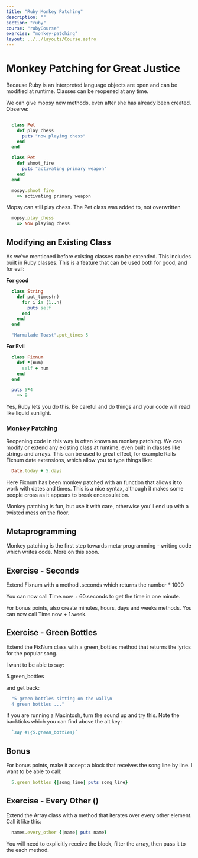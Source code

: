 ```yaml
---
title: "Ruby Monkey Patching"
description: ""
section: "ruby"
course: "rubyCourse"
exercise: "monkey-patching"
layout: ../../layouts/Course.astro
---
```


# Monkey Patching for Great Justice

Because Ruby is an interpreted language objects are open and can be modified at runtime. Classes can be reopened at any time.

We can give mopsy new methods, even after she has already been created. Observe:

```ruby

  class Pet
    def play_chess
      puts "now playing chess"
    end
  end

  class Pet
    def shoot_fire
      puts "activating primary weapon"
    end
  end

  mospy.shoot_fire
    => activating primary weapon
```

Mopsy can still play chess. The Pet class was added to, not overwritten

```ruby
  mopsy.play_chess
    => Now playing chess
```

## Modifying an Existing Class

As we've mentioned before existing classes can be extended. This includes built in Ruby classes. This is a feature that can be used both for good, and for evil:

**For good**

```ruby
  class String
    def put_times(n)
      for i in (1..n)
        puts self
      end
    end
  end

  "Marmalade Toast".put_times 5
```

**For Evil**

```ruby
  class Fixnum
    def *(num)
      self + num
    end
  end

  puts 5*4
    => 9
```

Yes, Ruby lets you do this. Be careful and do things and your code will read like liquid sunlight.

### Monkey Patching

Reopening code in this way is often known as monkey patching. We can modify or extend any existing class at runtime, even built in classes like strings and arrays. This can be used to great effect, for example Rails Fixnum date extensions, which allow you to type things like:

```ruby
  Date.today + 5.days
```

Here Fixnum has been monkey patched with an function that allows it to work with dates and times. This is a nice syntax, although it makes some people cross as it appears to break encapsulation.

Monkey patching is fun, but use it with care, otherwise you'll end up with a twisted mess on the floor.

## Metaprogramming

Monkey patching is the first step towards meta-programming - writing code which writes code. More on this soon.

## Exercise - Seconds

Extend Fixnum with a method .seconds which returns the number \* 1000

You can now call Time.now + 60.seconds to get the time in one minute.

For bonus points, also create minutes, hours, days and weeks methods. You can now call Time.now + 1.week.

## Exercise - Green Bottles

Extend the FixNum class with a green_bottles method that returns the lyrics for the popular song.

I want to be able to say:

5.green_bottles

and get back:

```ruby
  "5 green bottles sitting on the wall\n
  4 green bottles ..."
```

If you are running a Macintosh, turn the sound up and try this. Note the backticks which you can find above the alt key:

```ruby
  `say #\{5.green_bottles}`
```

## Bonus

For bonus points, make it accept a block that receives the song line by line. I want to be able to call:

```ruby
  5.green_bottles {|song_line| puts song_line}
```

## Exercise - Every Other ()

Extend the Array class with a method that iterates over every other element. Call it like this:

```ruby
  names.every_other {|name| puts name}
```

You will need to explicitly receive the block, filter the array, then pass it to the each method.

